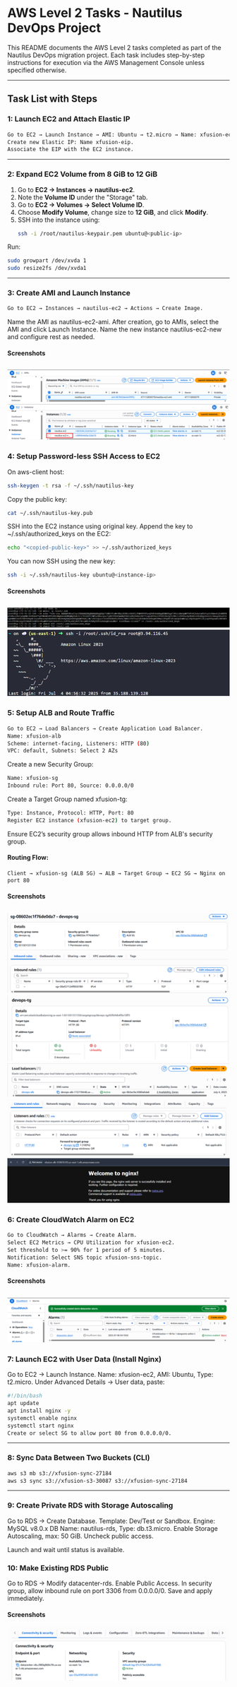# AWS Level 2 Tasks - Nautilus DevOps Project

This README documents the AWS Level 2 tasks completed as part of the Nautilus DevOps migration project. Each task includes step-by-step instructions for execution via the AWS Management Console unless specified otherwise.

---

## Task List with Steps

### 1: Launch EC2 and Attach Elastic IP
```sh
Go to EC2 → Launch Instance → AMI: Ubuntu → t2.micro → Name: xfusion-ec2.
Create new Elastic IP: Name xfusion-eip.
Associate the EIP with the EC2 instance.
```
---
### 2: Expand EC2 Volume from 8 GiB to 12 GiB
1. Go to **EC2 → Instances → nautilus-ec2**.
2. Note the **Volume ID** under the "Storage" tab.
3. Go to **EC2 → Volumes → Select Volume ID**.
4. Choose **Modify Volume**, change size to **12 GiB**, and click **Modify**.
5. SSH into the instance using:
   ```bash
   ssh -i /root/nautilus-keypair.pem ubuntu@<public-ip>
   ```
Run:
```bash
sudo growpart /dev/xvda 1
sudo resize2fs /dev/xvda1
```
---
### 3: Create AMI and Launch Instance
```sh
Go to EC2 → Instances → nautilus-ec2 → Actions → Create Image.
```
Name the AMI as nautilus-ec2-ami.
After creation, go to AMIs, select the AMI and click Launch Instance.
Name the new instance nautilus-ec2-new and configure rest as needed.

#### Screenshots
![Screenshots](Screenshots/3.png)
![Screenshots](Screenshots/3-1.png)
---
### 4: Setup Password-less SSH Access to EC2
On aws-client host:

```bash
ssh-keygen -t rsa -f ~/.ssh/nautilus-key
```
Copy the public key:

```bash
cat ~/.ssh/nautilus-key.pub
```
SSH into the EC2 instance using original key.
Append the key to ~/.ssh/authorized_keys on the EC2:

```bash
echo "<copied-public-key>" >> ~/.ssh/authorized_keys
```
You can now SSH using the new key:
```bash
ssh -i ~/.ssh/nautilus-key ubuntu@<instance-ip>
```
#### Screenshots
![Screenshots](Screenshots/4.png)
![Screenshots](Screenshots/4-1.png)
---
### 5: Setup ALB and Route Traffic
```sh
Go to EC2 → Load Balancers → Create Application Load Balancer.
Name: xfusion-alb
Scheme: internet-facing, Listeners: HTTP (80)
VPC: default, Subnets: Select 2 AZs
```
Create a new Security Group:
```sh
Name: xfusion-sg
Inbound rule: Port 80, Source: 0.0.0.0/0
```
Create a Target Group named xfusion-tg:
```sh
Type: Instance, Protocol: HTTP, Port: 80
Register EC2 instance (xfusion-ec2) to target group.
```
Ensure EC2’s security group allows inbound HTTP from ALB's security group.

#### Routing Flow:
```vbnet
Client → xfusion-sg (ALB SG) → ALB → Target Group → EC2 SG → Nginx on port 80
```
#### Screenshots
![Screenshot](Screenshots/5.png)
![](Screenshots/5-1.png)
![](Screenshots/5-2.png)
![](Screenshots/5-3.png)
![](Screenshots/5-4.png)
---
### 6: Create CloudWatch Alarm on EC2
```sh
Go to CloudWatch → Alarms → Create Alarm.
Select EC2 Metrics → CPU Utilization for xfusion-ec2.
Set threshold to >= 90% for 1 period of 5 minutes.
Notification: Select SNS topic xfusion-sns-topic.
Name: xfusion-alarm.
```
#### Screenshots
![Screenshot](Screenshots/6.png)
---
### 7: Launch EC2 with User Data (Install Nginx)
Go to EC2 → Launch Instance.
Name: xfusion-ec2, AMI: Ubuntu, Type: t2.micro.
Under Advanced Details → User data, paste:

```bash
#!/bin/bash
apt update
apt install nginx -y
systemctl enable nginx
systemctl start nginx
Create or select SG to allow port 80 from 0.0.0.0/0.
```
---
### 8: Sync Data Between Two Buckets (CLI)
```bash
aws s3 mb s3://xfusion-sync-27184
aws s3 sync s3://xfusion-s3-30087 s3://xfusion-sync-27184
```
---
### 9: Create Private RDS with Storage Autoscaling
Go to RDS → Create Database.
Template: Dev/Test or Sandbox.
Engine: MySQL v8.0.x
DB Name: nautilus-rds, Type: db.t3.micro.
Enable Storage Autoscaling, max: 50 GiB.
Uncheck public access.

Launch and wait until status is available.

### 10: Make Existing RDS Public
Go to RDS → Modify datacenter-rds.
Enable Public Access.
In security group, allow inbound rule on port 3306 from 0.0.0.0/0.
Save and apply immediately.
#### Screenshots
![Screenshots](Screenshots/10.png)